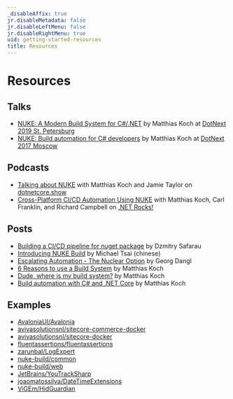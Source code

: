```yaml
---
_disableAffix: true
jr.disableMetadata: false
jr.disableLeftMenu: false
jr.disableRightMenu: true
uid: getting-started-resources
title: Resources
---
```


# Resources

## Talks
- [NUKE: A Modern Build System for C#/.NET](https://www.youtube.com/watch?v=U7TBrWo5Uag) by Matthias Koch at [DotNext 2019 St. Petersburg](https://2019.dotnext-piter.ru/en/)
- [NUKE: Build automation for C# developers](https://www.youtube.com/watch?v=7gEqxzD6hbs) by Matthias Koch at [DotNext 2017 Moscow](https://2017.dotnext-moscow.ru/en/)

## Podcasts
- [Talking about NUKE](https://dotnetcore.show/episode-22-nuke-with-matthias-koch/) with Matthias Koch and Jamie Taylor on [dotnetcore.show](https://dotnetcore.show/)
- [Cross-Platform CI/CD Automation Using NUKE](https://dotnetrocks.com/?show=1598) with Matthias Koch, Carl Franklin, and Richard Campbell on [.NET Rocks!](https://dotnetrocks.com)

## Posts
- [Building a CI/CD pipeline for nuget package](https://medium.com/@sleepymaniac/building-a-ci-cd-pipeline-for-nuget-package-with-help-from-gitversion-nuke-and-azure-devops-4dd00521b1ac) by Dzmitry Safarau
- [Introducing NUKE Build](https://www.huanlintalk.com/2018/04/introducing-nuke-build.html) by Michael Tsai (chinese)
- [Escalating Automation - The Nuclear Option](https://blog.dangl.me/archive/escalating-automation-the-nuclear-option/) by Georg Dangl
- [6 Reasons to use a Build System](https://medium.com/@matkoch87/6-reasons-to-use-a-build-system-92e6b67d0231) by Matthias Koch
- [Dude, where is my build system?](https://medium.com/@matkoch87/dude-where-is-my-build-system-f0edc1668771) by Matthias Koch
- [Build automation with C# and .NET Core](https://medium.com/@matkoch87/build-automation-with-c-and-net-core-9a42ebcf729d) by Matthias Koch

## Examples
- [AvaloniaUI/Avalonia](https://github.com/AvaloniaUI/Avalonia/tree/master/nukebuild)
- [avivasolutionsnl/sitecore-commerce-docker](https://github.com/avivasolutionsnl/sitecore-commerce-docker/tree/master/build)
- [avivasolutionsnl/sitecore-docker](https://github.com/avivasolutionsnl/sitecore-docker/tree/master/build)
- [fluentassertions/fluentassertions](https://github.com/fluentassertions/fluentassertions/tree/master/Build)
- [zarunbal/LogExpert](https://github.com/zarunbal/LogExpert/tree/master/build)
- [nuke-build/common](https://github.com/nuke-build/common/tree/develop/build)
- [nuke-build/web](https://github.com/nuke-build/web/tree/master/build)
- [JetBrains/YouTrackSharp](https://github.com/JetBrains/YouTrackSharp)
- [joaomatossilva/DateTimeExtensions](https://github.com/joaomatossilva/DateTimeExtensions)
- [ViGEm/HidGuardian](https://github.com/ViGEm/HidGuardian/tree/master/build)
